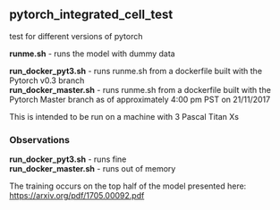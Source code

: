 ## pytorch_integrated_cell_test

test for different versions of pytorch  

**runme.sh** - runs the model with dummy data  

**run_docker_pyt3.sh** - runs runme.sh from a dockerfile built with the Pytorch v0.3 branch  
**run_docker_master.sh** - runs runme.sh from a dockerfile built with the Pytorch Master branch as of approximately 4:00 pm PST on 21/11/2017 

This is intended to be run on a machine with 3 Pascal Titan Xs

### Observations
**run_docker_pyt3.sh** - runs fine  
**run_docker_master.sh** - runs out of memory  


The training occurs on the top half of the model presented here: https://arxiv.org/pdf/1705.00092.pdf
